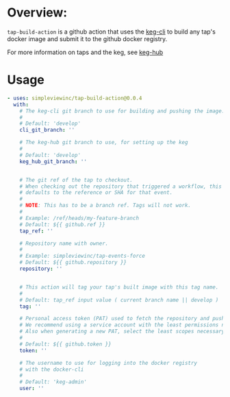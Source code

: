 # Overview: 
`tap-build-action` is a github action that uses the [keg-cli](https://github.com/simpleviewinc/keg-cli) to build any tap's docker image and submit it to the github docker registry. 

For more information on taps and the keg, see [keg-hub](https://github.com/simpleviewinc/keg-hub)

# Usage

```yml
- uses: simpleviewinc/tap-build-action@0.0.4
  with:
    # The keg-cli git branch to use for building and pushing the image.
    #
    # Default: 'develop'
    cli_git_branch: ''

    # The keg-hub git branch to use, for setting up the keg
    #
    # Default: 'develop'
    keg_hub_git_branch: ''


    # The git ref of the tap to checkout.
    # When checking out the repository that triggered a workflow, this 
    # defaults to the reference or SHA for that event. 
    # 
    # NOTE: This has to be a branch ref. Tags will not work.
    #
    # Example: /ref/heads/my-feature-branch
    # Default: ${{ github.ref }}
    tap_ref: ''

    # Repository name with owner. 
    #
    # Example: simpleviewinc/tap-events-force
    # Default: ${{ github.repository }}
    repository: ''


    # This action will tag your tap's built image with this tag name.
    # 
    # Default: tap_ref input value ( current branch name || develop )
    tag: ''

    # Personal access token (PAT) used to fetch the repository and push its image. 
    # We recommend using a service account with the least permissions necessary.
    # Also when generating a new PAT, select the least scopes necessary.
    #
    # Default: ${{ github.token }}
    token: ''

    # The username to use for logging into the docker registry 
    # with the docker-cli
    #
    # Default: 'keg-admin'
    user: ''
```
